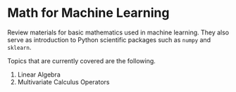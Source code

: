 # Math for Machine Learning
Review materials for basic mathematics used in machine learning. They also serve as introduction to Python scientific packages such as `numpy` and `sklearn`.

Topics that are currently covered are the following.
1. Linear Algebra
2. Multivariate Calculus Operators
